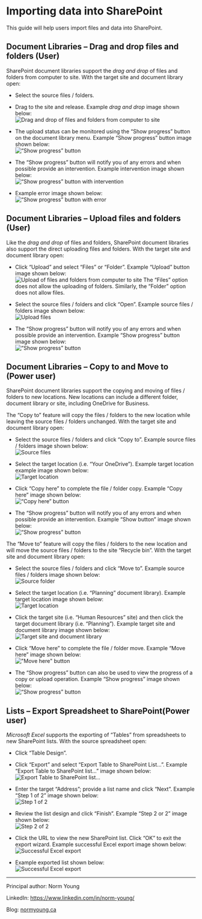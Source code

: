 # Importing data into SharePoint

This guide will help users import files and data into SharePoint.

## Document Libraries – Drag and drop files and folders (User)

SharePoint document libraries support the *drag and drop* of files and folders from computer to site. With the target site and document library open:
- Select the source files / folders.
- Drag to the site and release. Example *drag and drop* image shown below:<br>
![Drag and drop of files and folders from computer to site](../../images/importing-data/drag-drop-files-folders.png)

- The upload status can be monitored using the “Show progress” button on the document library menu. Example “Show progress” button image shown below:<br>
![“Show progress” button](../../images/importing-data/drag-drop-show-progress.png)

- The “Show progress” button will notify you of any errors and when possible provide an intervention. Example intervention image shown below:<br>
![“Show progress” button with intervention](../../images/importing-data/drag-drop-show-intervention.png)

- Example error image shown below:<br>
![“Show progress” button with error](../../images/importing-data/drag-drop-show-error.png)


## Document Libraries – Upload files and folders (User)
Like the *drag and drop* of files and folders, SharePoint document libraries also support the direct uploading files and folders. With the target site and document library open:
- Click “Upload” and select “Files” or “Folder”. Example “Upload” button image shown below:<br>
![Upload of files and folders from computer to site](../../images/importing-data/upload-files-folders.png)
The “Files” option does not allow the uploading of folders.  Similarly, the “Folder” option does not allow files. 

- Select the source files / folders and click “Open”. Example source files / folders image shown below:<br>
![Upload files](../../images/importing-data/upload-files.png)

- The “Show progress” button will notify you of any errors and when possible provide an intervention. Example “Show progress” button image shown below:<br>
![“Show progress” button](../../images/importing-data/upload-files-folders-show-progress.png)


## Document Libraries – Copy to and Move to (Power user)
SharePoint document libraries support the copying and moving of files / folders to new locations. New locations can include a different folder, document library or site, including OneDrive for Business.

The “Copy to” feature will copy the files / folders to the new location while leaving the source files / folders unchanged. With the target site and document library open:
- Select the source files / folders and click “Copy to”. Example source files / folders image shown below:<br>
![Source files](../../images/importing-data/copy-to-files.png)

- Select the target location (i.e. “Your OneDrive”). Example target location example image shown below:<br>
![Target location](../../images/importing-data/copy-to-files-target-location.png)

- Click “Copy here” to complete the file / folder copy. Example “Copy here” image shown below:<br>
![“Copy here” button](../../images/importing-data/copy-to-files-target-copy-here.png)

- The “Show progress” button will notify you of any errors and when possible provide an intervention. Example “Show button” image shown below:<br>
![“Show progress” button](../../images/importing-data/copy-to-files-show-progress.png)


The “Move to” feature will copy the files / folders to the new location and will move the source files / folders to the site “Recycle bin”. With the target site and document library open:

- Select the source files / folders and click “Move to”. Example source files / folders image shown below:<br>
![Source folder](../../images/importing-data/move-to-folder.png)

- Select the target location (i.e. “Planning” document library). Example target location image shown below:<br>
![Target location](../../images/importing-data/move-to-folder-target-location.png)

- Click the target site (i.e. “Human Resources” site) and then click the target document library (i.e. “Planning”). Example target site and document library image shown below:<br>
![Target site and document library](../../images/importing-data/move-to-folder-target-site-library.png)

- Click “Move here” to complete the file / folder move. Example “Move here” image shown below:<br>
!["Move here" button](../../images/importing-data/move-to-move-here.png)

- The “Show progress” button can also be used to view the progress of a copy or upload operation. Example “Show progress” image shown below:<br>
![“Show progress” button](../../images/importing-data/move-to-show-progress.png)


## Lists – Export Spreadsheet to SharePoint(Power user)
*Microsoft Excel* supports the exporting of “Tables” from spreadsheets to new SharePoint lists. With the source spreadsheet open:
- Click “Table Design”.
- Click “Export” and select “Export Table to SharePoint List…”. Example “Export Table to SharePoint list...” image shown below:<br>
![Export Table to SharePoint list...](../../images/importing-data/excel-export-toolbar.png)

- Enter the target “Address”; provide a list name and click “Next”. Example “Step 1 of 2” image shown below:<br>
![Step 1 of 2](../../images/importing-data/excel-export-step1.png)
 
- Review the list design and click “Finish”. Example “Step 2 or 2” image shown below:<br>
![Step 2 of 2](../../images/importing-data/excel-export-step2.png)

- Click the URL to view the new SharePoint list. Click “OK” to exit the export wizard. Example successful Excel export image shown below:<br>
![Successful Excel export](../../images/importing-data/excel-export-ok.png)

- Example exported list shown below:<br>
![Successful Excel export](../../images/importing-data/excel-export-list.png)

---

Principal author: Norm Young

LinkedIn: https://www.linkedin.com/in/norm-young/

Blog: [normyoung.ca](https://normyoung.ca)
